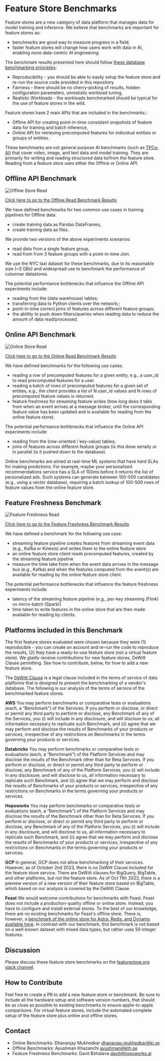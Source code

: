 # Feature Store Benchmarks

Feature stores are a new category of data platform that manages data for model training and inference. We believe that benchmarks are important for feature stores as:

 * benchmarks are good way to measure progress in a field;
 * faster feature stores will change how users work with data in AI, enabling more data-centric AI engineering.

The benchmark results presented here should follow [these database benchmarking principles](https://hannes.muehleisen.org/publications/DBTEST2018-performance-testing.pdf):

 * Reproducibility - you should be able to easily setup the feature store and re-run the source code provided in this repository
 * Fairness - there should be no cherry-picking of results, hidden configuration parameters, unrealistic workload tuning,
 * Realistic Workloads - the workloads benchmarked should be typical for the use of feature stores in the wild.


Feature stores have 2 main APIs that are included in the benchmarks::

 * Offline API for creating point-in-time consistent snapshots of feature data for training and batch inference,
 * Online API for retrieving precomputed features for individual entities or groups of entities.

These benchmarks are not general purpose AI benchmarks (such as [TPCx-AI](https://www.tpc.org/tpcx-ai/TPCx-AI_An_Introduction_v1.3.0.pdf])) that cover video, image, and text data and model training. They are primarily for writing and reading structured data to/from the feature store. Reading from a feature store uses either the Offline or Online API.

## Offline API Benchmark

![Offline Store Read](./images/fs-offline-benchmark.png)

[Click here to go to the Offline Read Benchmark Results](https://github.com/featurestoreorg/featurestore-benchmarks/tree/main/fs-offline-benchmark#read-pandas-dataframe-benchmarks)

We have defined benchmarks for two common use cases in training pipelines for Offline data:

 * create training data as Pandas DataFrames,
 * create training data as files.

We provide two versions of the above experiments scenarios: 

 * read data from a single feature group,
 * read from from 3 feature groups with a point-in-time Join.

We use the NYC taxi dataset for these benchmarks, due to its reasonable size (~3 GBs) and widespread use to 
benchmark the performance of columnar datastores.

The potential performance bottlenecks that influence the Offline API experiments include:

 * reading from the (data warehouse) tables;
 * transferring data to Python clients over the network;; 
 * point-in-time correct joins of features across different feature groups;
 * the ablility to push down filters/queries when reading data to reduce the amount of data read/processed.

## Online API Benchmark

![Online Store Read](./images/fs-online-benchmark.png)

[Click here to go to the Online Read Benchmark Results](https://github.com/featurestoreorg/featurestore-benchmarks/tree/main/fs-online-benchmark#benchmark-results)

We have defined benchmarks for the following use cases:
 * reading a row of precomputed features for a given entity, e.g., a user_id to read precomputed features for a user.
 * reading a batch of rows of precomputed features for a given set of entites, e.g., the client provides a list of N user_id values and 
   N rows of precomputed feature values is returned.
 * feature freshness for streaming feature writes (how long does it take from when an event arrives at a message broker, until the corresponding feature value has been updated and is available for reading from the online feature store).

The potential performance bottlenecks that influence the Online API experiments include:

 * reading from the (row-oriented / key-value) tables;
 * joins of features across different feature groups (is this done serially or in parallel (is it pushed down to the database).

Online benchmarks are aimed at real-time ML systems that have hard SLAs for making predictions. For example, maybe your personalized
recommendations service has a SLA of 100ms before it returns the list of personalized ads. Such systems can generate between 100-500 candidates (e.g., using a vector database), requiring a batch lookup of 100-500 rows of feature values from the online feature store.

## Feature Freshness Benchmark

![Feature Freshness Read](./images/fs-freshness-benchmark.png)

[Click here to go to the Feature Freshness Benchmark Results](https://github.com/featurestoreorg/featurestore-benchmarks/tree/main/fs-feature-freshness-benchmark#results)

We have defined a benchmark for the following use case:
 * streaming feature pipeline creates features from streaming event data (e.g., Kafka or Kinesis) and writes them to the online feature store
 * an online feature store client reads precomputed features, created by the streaming feature pipeline
 * measure the time take from when the event data arrives in the message bus (e.g., Kafka) and when the features computed from the event(s) are available for reading by the online feature store client.

The potential performance bottlenecks that influence the feature freshness experiments include:

 * latency of the streaming feature pipeline (e.g., per-key streaming (Flink) vs micro-batch (Spark))
 * time taken to write features in the online store that are then made available for reading by clients.


## Platforms included in this Benchmark

The first feature stores evaluated were chosen because they were (1) reproducible - you can create an account and re-run the code to reproduce the results, (2) they have a ready-to-use feature store (not a virtual feature store). We gladly receive contributions for new feature stores, DeWitt Clause permitting. See how to contribute, below, for how to add a new feature store.


The [DeWitt Clause](https://cube.dev/blog/dewitt-clause-or-can-you-benchmark-a-database?source=techstories.org) is a legal clause included in the terms of service of data platforms that is designed to prevent the benchmarking of a vendor's database. The following is our analysis of the terms of service of the benchmarked feature stores.

**AWS**
You may perform benchmarks or comparative tests or evaluations (each, a “Benchmark”) of the Services. If you perform or disclose, or direct or permit any third party to perform or disclose, any Benchmark of any of the Services, you (i) will include in any disclosure, and will disclose to us, all information necessary to replicate such Benchmark, and (ii) agree that we may perform and disclose the results of Benchmarks of your products or services, irrespective of any restrictions on Benchmarks in the terms governing your products or services.

**Databricks**
You may perform benchmarks or comparative tests or evaluations (each, a “Benchmark”) of the Platform Services and may disclose the results of the Benchmark other than for Beta Services. If you perform or disclose, or direct or permit any third party to perform or disclose, any Benchmark of any of the Platform Services, you (i) will include in any disclosure, and will disclose to us, all information necessary to replicate such Benchmark, and (ii) agree that we may perform and disclose the results of Benchmarks of your products or services, irrespective of any restrictions on Benchmarks in the terms governing your products or services.

**Hopsworks**
You may perform benchmarks or comparative tests or evaluations (each, a “Benchmark”) of the Platform Services and may disclose the results of the Benchmark other than for Beta Services. If you perform or disclose, or direct or permit any third party to perform or disclose, any Benchmark of any of the Platform Services, you (i) will include in any disclosure, and will disclose to us, all information necessary to replicate such Benchmark, and (ii) agree that we may perform and disclose the results of Benchmarks of your products or services, irrespective of any restrictions on Benchmarks in the terms governing your products or services.

**GCP**
In general, GCP does not allow benchmarking of their services. However, as of October 2nd 2023, there is no DeWitt Clause included for the feature store service. There are DeWitt clauses for BigQuery, BigTable, and other platforms, but not the feature store. As of Oct 11th 2023, there is a preview version of a new version of their feature store based on BigTable, which based on our analysis is covered by the DeWitt Clause.

**Feast**
We would welcome contributions for benchmarks with Feast. Feast does not include a production-quality offline or online store. Instead, you have to configure and install external stores. To the best of our knowledge, there are no existing benchmarks for Feast's offline store. There is, however, a [benchmark of the online store for Astra, Redis, and Dynamo available here](https://feast.dev/blog/performance-test-for-python-based-feast-feature-server/). In contrast with our benchmark, this benchmark is not based on a well-known dataset with mixed data types, but rather uses 50 integer features. 

## Discussion

Please discuss these feature store benchmarks on the [featurestore.org slack channel](https://featurestoreorg.slack.com/join/shared_invite/zt-ssh8dec1-IsvwLdTsRMssjT4~Ru2RKg#/shared-invite/email).

## How to Contribute

Feel free to create a PR to add a new feature store or benchmark. Be sure to include all the hardware setup and software version numbers, that should be as close as possible to existing benchmarks to ensure apple-to-apple comparisons. For virtual feature stores, include the automated complete setup of the feature store plus online and offline stores.

## Contact

 * Online Benchmarks: Dhananjay Mukhedkar <dhananjay.mukhedkar@ki.se> 
 * Offline Benchmarks: Ayushman Khazanchi <ayushman@kth.se>
 * Feature Freshness Benchmarks: Davit Bzhalava <davit@hopsworks.ai>

